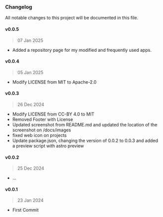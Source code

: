 ### Changelog

All notable changes to this project will be documented in this file.

#### v0.0.5
> 07 Jan 2025
- Added a repository page for my modified and frequently used apps.

#### v0.0.4
> 05 Jan 2025
- Modify LICENSE from MIT to Apache-2.0

#### v0.0.3
> 26 Dec 2024
- Modify LICENSE from CC-BY 4.0 to MIT
- Removed Footer with License
- Updated screenshot from README.md and updated the location of the screenshot on /docs/images
- fixed web icon on projects
- Update package.json, changing the version of 0.0.2 to 0.0.3 and added a preview script with astro preview

#### v0.0.2
> 25 Dec 2024
- ...

#### v0.0.1
> 23 Jan 2024
- First Commit
